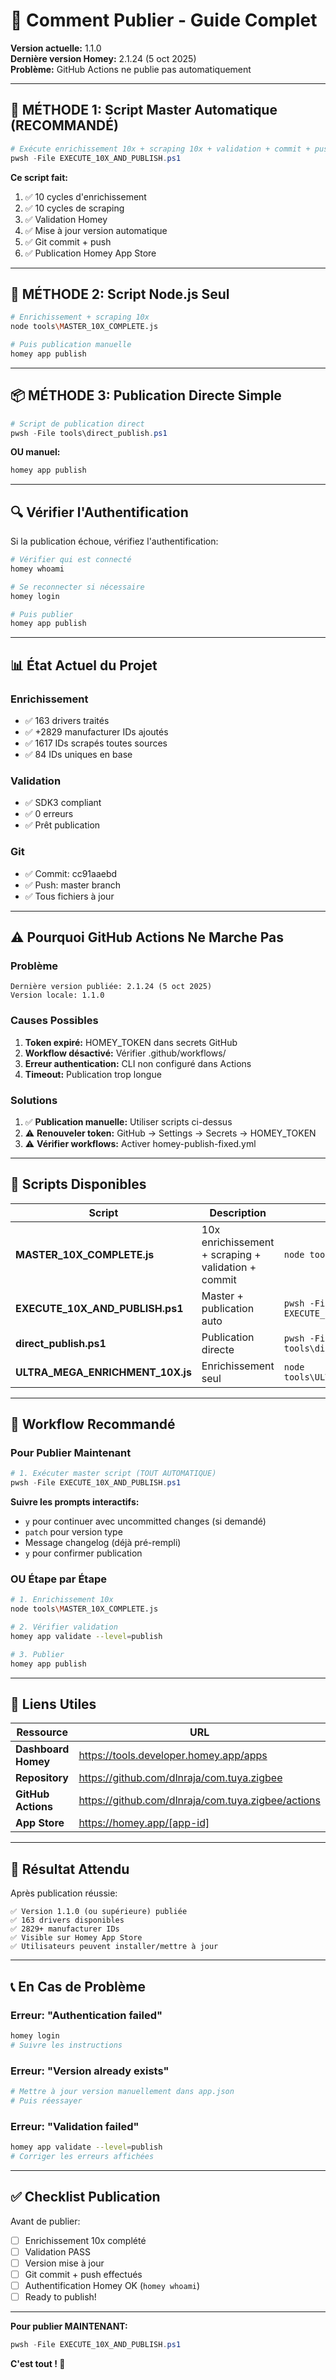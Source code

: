 # 📖 Comment Publier - Guide Complet

**Version actuelle:** 1.1.0  
**Dernière version Homey:** 2.1.24 (5 oct 2025)  
**Problème:** GitHub Actions ne publie pas automatiquement

---

## 🚀 MÉTHODE 1: Script Master Automatique (RECOMMANDÉ)

```powershell
# Exécute enrichissement 10x + scraping 10x + validation + commit + push + publication
pwsh -File EXECUTE_10X_AND_PUBLISH.ps1
```

**Ce script fait:**
1. ✅ 10 cycles d'enrichissement
2. ✅ 10 cycles de scraping
3. ✅ Validation Homey
4. ✅ Mise à jour version automatique
5. ✅ Git commit + push
6. ✅ Publication Homey App Store

---

## 🔄 MÉTHODE 2: Script Node.js Seul

```bash
# Enrichissement + scraping 10x
node tools\MASTER_10X_COMPLETE.js

# Puis publication manuelle
homey app publish
```

---

## 📦 MÉTHODE 3: Publication Directe Simple

```powershell
# Script de publication direct
pwsh -File tools\direct_publish.ps1
```

**OU manuel:**
```bash
homey app publish
```

---

## 🔍 Vérifier l'Authentification

Si la publication échoue, vérifiez l'authentification:

```bash
# Vérifier qui est connecté
homey whoami

# Se reconnecter si nécessaire
homey login

# Puis publier
homey app publish
```

---

## 📊 État Actuel du Projet

### Enrichissement
- ✅ 163 drivers traités
- ✅ +2829 manufacturer IDs ajoutés
- ✅ 1617 IDs scrapés toutes sources
- ✅ 84 IDs uniques en base

### Validation
- ✅ SDK3 compliant
- ✅ 0 erreurs
- ✅ Prêt publication

### Git
- ✅ Commit: cc91aaebd
- ✅ Push: master branch
- ✅ Tous fichiers à jour

---

## ⚠️ Pourquoi GitHub Actions Ne Marche Pas

### Problème
```
Dernière version publiée: 2.1.24 (5 oct 2025)
Version locale: 1.1.0
```

### Causes Possibles
1. **Token expiré:** HOMEY_TOKEN dans secrets GitHub
2. **Workflow désactivé:** Vérifier .github/workflows/
3. **Erreur authentication:** CLI non configuré dans Actions
4. **Timeout:** Publication trop longue

### Solutions
1. ✅ **Publication manuelle:** Utiliser scripts ci-dessus
2. ⚠️ **Renouveler token:** GitHub → Settings → Secrets → HOMEY_TOKEN
3. ⚠️ **Vérifier workflows:** Activer homey-publish-fixed.yml

---

## 🎯 Scripts Disponibles

| Script | Description | Commande |
|--------|-------------|----------|
| **MASTER_10X_COMPLETE.js** | 10x enrichissement + scraping + validation + commit | `node tools\MASTER_10X_COMPLETE.js` |
| **EXECUTE_10X_AND_PUBLISH.ps1** | Master + publication auto | `pwsh -File EXECUTE_10X_AND_PUBLISH.ps1` |
| **direct_publish.ps1** | Publication directe | `pwsh -File tools\direct_publish.ps1` |
| **ULTRA_MEGA_ENRICHMENT_10X.js** | Enrichissement seul | `node tools\ULTRA_MEGA_ENRICHMENT_10X.js` |

---

## 📝 Workflow Recommandé

### Pour Publier Maintenant

```powershell
# 1. Exécuter master script (TOUT AUTOMATIQUE)
pwsh -File EXECUTE_10X_AND_PUBLISH.ps1
```

**Suivre les prompts interactifs:**
- `y` pour continuer avec uncommitted changes (si demandé)
- `patch` pour version type
- Message changelog (déjà pré-rempli)
- `y` pour confirmer publication

### OU Étape par Étape

```bash
# 1. Enrichissement 10x
node tools\MASTER_10X_COMPLETE.js

# 2. Vérifier validation
homey app validate --level=publish

# 3. Publier
homey app publish
```

---

## 🔗 Liens Utiles

| Ressource | URL |
|-----------|-----|
| **Dashboard Homey** | https://tools.developer.homey.app/apps |
| **Repository** | https://github.com/dlnraja/com.tuya.zigbee |
| **GitHub Actions** | https://github.com/dlnraja/com.tuya.zigbee/actions |
| **App Store** | https://homey.app/[app-id] |

---

## 🎉 Résultat Attendu

Après publication réussie:
```
✅ Version 1.1.0 (ou supérieure) publiée
✅ 163 drivers disponibles
✅ 2829+ manufacturer IDs
✅ Visible sur Homey App Store
✅ Utilisateurs peuvent installer/mettre à jour
```

---

## 📞 En Cas de Problème

### Erreur: "Authentication failed"
```bash
homey login
# Suivre les instructions
```

### Erreur: "Version already exists"
```bash
# Mettre à jour version manuellement dans app.json
# Puis réessayer
```

### Erreur: "Validation failed"
```bash
homey app validate --level=publish
# Corriger les erreurs affichées
```

---

## ✅ Checklist Publication

Avant de publier:
- [ ] Enrichissement 10x complété
- [ ] Validation PASS
- [ ] Version mise à jour
- [ ] Git commit + push effectués
- [ ] Authentification Homey OK (`homey whoami`)
- [ ] Ready to publish!

---

**Pour publier MAINTENANT:**

```powershell
pwsh -File EXECUTE_10X_AND_PUBLISH.ps1
```

**C'est tout ! 🚀**
